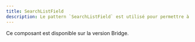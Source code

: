 ```yaml
---
title: SearchListField
description: Le pattern `SearchListField` est utilisé pour permettre à l’utilisateur de sélectionner des valeurs dans une liste.
---
```


<doc-alert-bridge class="mb-8">

Ce composant est disponible sur la version Bridge.

</doc-alert-bridge>

<doc-tabs>

<doc-tab-item label="Utilisation">

<doc-example file="search-list-field/usage"></doc-example>

</doc-tab-item>

<doc-tab-item label="API">
<doc-api name="search-list-field"></doc-api>
</doc-tab-item>

</doc-tabs>
